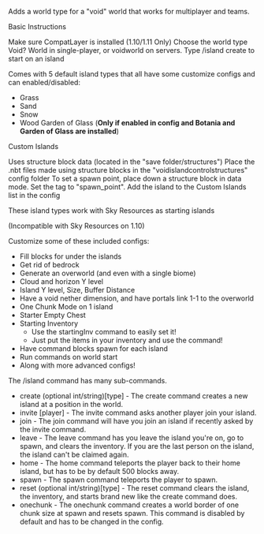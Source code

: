 Adds a world type for a "void" world that works for multiplayer and teams.



Basic Instructions

Make sure CompatLayer is installed (1.10/1.11 Only)
Choose the world type Void? World in single-player, or voidworld on servers.
Type /island create <optional type> to start on an island


Comes with 5 default island types that all have some customize configs and can enabled/disabled:

- Grass
- Sand
- Snow
- Wood
Garden of Glass (**Only if enabled in config and Botania and Garden of Glass are installed**)


Custom Islands

Uses structure block data (located in the "save folder/structures")
Place the .nbt files made using structure blocks in the "voidislandcontrolstructures" config folder
To set a spawn point, place down a structure block in data mode.  Set the tag to "spawn_point".
Add the island to the Custom Islands list in the config


These island types work with Sky Resources as starting islands

(Incompatible with Sky Resources on 1.10)


Customize some of these included configs:

- Fill blocks for under the islands
- Get rid of bedrock
- Generate an overworld (and even with a single biome)
- Cloud and horizon Y level
- Island Y level, Size, Buffer Distance
- Have a void nether dimension, and have portals link 1-1 to the overworld
- One Chunk Mode on 1 island
- Starter Empty Chest
- Starting Inventory
  - Use the startingInv command to easily set it!
  - Just put the items in your inventory and use the command!
- Have command blocks spawn for each island
- Run commands on world start
- Along with more advanced configs!

The /island command has many sub-commands.

- create (optional int/string)[type] - The create command creates a new island at a position in the world.
- invite [player] - The invite command asks another player join your island.
- join - The join command will have you join an island if recently asked by the invite command.
- leave - The leave command has you leave the island you're on, go to spawn, and clears the inventory. If you are the last person on the island, the island can't be claimed again.
- home - The home command teleports the player back to their home island, but has to be by default 500 blocks away.
- spawn - The spawn command teleports the player to spawn.
- reset (optional int/string)[type] - The reset command clears the island, the inventory, and starts brand new like the create command does.
- onechunk - The onechunk command creates a world border of one chunk size at spawn and resets spawn. This command is disabled by default and has to be changed in the config.
